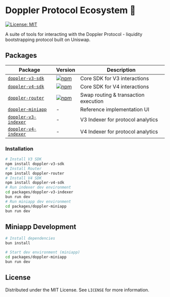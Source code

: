 # Doppler Protocol Ecosystem 🚀

[![License: MIT](https://img.shields.io/badge/License-MIT-yellow.svg)](https://opensource.org/licenses/MIT)

A suite of tools for interacting with the Doppler Protocol - liquidity bootstrapping protocol built on Uniswap.

## Packages

| Package                                              | Version                                                                                             | Description                          |
| ---------------------------------------------------- | --------------------------------------------------------------------------------------------------- | ------------------------------------ |
| [`doppler-v3-sdk`](/packages/doppler-v3-sdk)         | [![npm](https://img.shields.io/npm/v/doppler-v3-sdk)](https://www.npmjs.com/package/doppler-v3-sdk) | Core SDK for V3 interactions         |
| [`doppler-v4-sdk`](/packages/doppler-v4-sdk)         | [![npm](https://img.shields.io/npm/v/doppler-v4-sdk)](https://www.npmjs.com/package/doppler-v4-sdk) | Core SDK for V4 interactions         |
| [`doppler-router`](/packages/doppler-router)         | [![npm](https://img.shields.io/npm/v/doppler-router)](https://www.npmjs.com/package/doppler-router) | Swap routing & transaction execution |
| [`doppler-miniapp`](/packages/doppler-miniapp)       | -                                                                                                   | Reference implementation UI          |
| [`doppler-v3-indexer`](/packages/doppler-v3-indexer) | -                                                                                                   | V3 Indexer for protocol analytics    |
| [`doppler-v4-indexer`](/packages/doppler-v4-indexer) | -                                                                                                   | V4 Indexer for protocol analytics    |

### Installation

```bash
# Install V3 SDK
npm install doppler-v3-sdk
# Install Router
npm install doppler-router
# Install V4 SDK
npm install doppler-v4-sdk
# Run indexer dev environment
cd packages/doppler-v3-indexer
bun run dev
# Run miniapp dev environment
cd packages/doppler-miniapp
bun run dev
```

## Miniapp Development

```bash
# Install dependencies
bun install

# Start dev environment (miniapp)
cd packages/doppler-miniapp
bun run dev
```

## License

Distributed under the MIT License. See `LICENSE` for more information.
